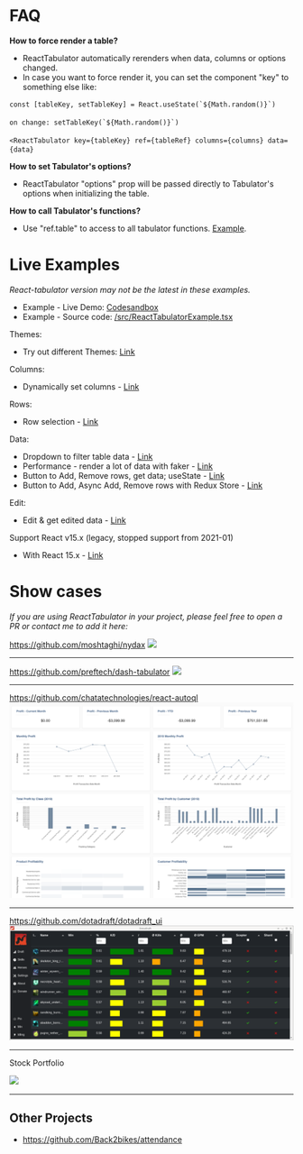 # FAQ

**How to force render a table?**
- ReactTabulator automatically rerenders when data, columns or options changed.
- In case you want to force render it, you can set the component "key" to something else like:

```
const [tableKey, setTableKey] = React.useState(`${Math.random()}`)

on change: setTableKey(`${Math.random()}`)

<ReactTabulator key={tableKey} ref={tableRef} columns={columns} data={data}
```

**How to set Tabulator's options?**
- ReactTabulator "options" prop will be passed directly to Tabulator's options when initializing the table.

**How to call Tabulator's functions?**
- Use "ref.table" to access to all tabulator functions. [Example](https://github.com/ngduc/react-tabulator/blob/master/src/ReactTabulatorExample.tsx#L83).

# Live Examples

*React-tabulator version may not be the latest in these examples.*

- Example - Live Demo: [Codesandbox](https://codesandbox.io/s/0mwpy612xw?module=/src/components/Home.js)
- Example - Source code: [/src/ReactTabulatorExample.tsx](/src/ReactTabulatorExample.tsx)

Themes:
- Try out different Themes: [Link](https://codesandbox.io/s/react-tabulator-themes-w5zhq?file=/src/components/Home.js)

Columns:
- Dynamically set columns - [Link](https://codesandbox.io/s/react-tabulator-examples-6ldg3?file=/src/components/Home.js)

Rows:
- Row selection - [Link](https://codesandbox.io/s/react-tabulator-row-selection-v9d4x?file=/src/components/Home.js)

Data:
- Dropdown to filter table data - [Link](https://codesandbox.io/s/react-tabulator-examples-vs7vq?file=/src/components/Home.js)
- Performance - render a lot of data with faker - [Link](https://codesandbox.io/s/react-tabulator-performance-demo-forked-3rqp2)
- Button to Add, Remove rows, get data; useState - [Link](https://codesandbox.io/s/react-tabulator-add-get-data-lyr8n?file=/src/App.js)
- Button to Add, Async Add, Remove rows with Redux Store - [Link](https://codesandbox.io/s/elastic-rgb-qgict?file=/src/App.js)

Edit:
- Edit & get edited data - [Link](https://codesandbox.io/s/react-tabulator-examples-forked-ym0fs?file=/src/components/Home.js)

Support React v15.x (legacy, stopped support from 2021-01)
- With React 15.x - [Link](https://codesandbox.io/s/react-tabulator-with-react-15-tppef?file=/src/components/Home.js)

# Show cases

*If you are using ReactTabulator in your project, please feel free to open a PR or contact me to add it here:*

https://github.com/moshtaghi/nydax
<img src="https://github.com/moshtaghi/nydax/raw/master/images/NYDAX5.png">

<hr />

https://github.com/preftech/dash-tabulator
<img src="https://aws1.discourse-cdn.com/business7/uploads/plot/original/2X/8/8cbc9b8a2038d66272b5af189b7506738d11e7b5.gif">

<hr />

https://github.com/chatatechnologies/react-autoql
<img src="https://github.com/chatatechnologies/react-autoql/raw/master/public/dashboard.png">

<hr />

https://github.com/dotadraft/dotadraft_ui
<img src="https://raw.githubusercontent.com/dotadraft/dotadraft_ui/master/images/screenshot.png">

<hr />

Stock Portfolio

<img src="https://i.ibb.co/zJCCVG7/image.png">

<hr />

## Other Projects

- https://github.com/Back2bikes/attendance
